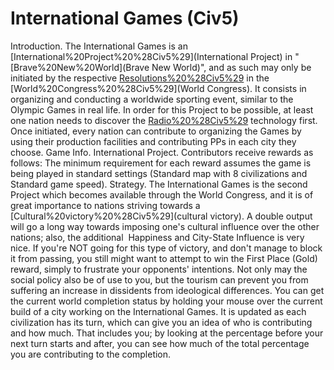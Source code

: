 # International Games (Civ5)

Introduction.
The International Games is an [International%20Project%20%28Civ5%29](International Project) in "[Brave%20New%20World](Brave New World)", and as such may only be initiated by the respective [Resolutions%20%28Civ5%29](Resolution) in the [World%20Congress%20%28Civ5%29](World Congress). It consists in organizing and conducting a worldwide sporting event, similar to the Olympic Games in real life. In order for this Project to be possible, at least one nation needs to discover the [Radio%20%28Civ5%29](Radio) technology first. Once initiated, every nation can contribute to organizing the Games by using their production facilities and contributing PPs in each city they choose.
Game Info.
International Project. Contributors receive rewards as follows:
The minimum requirement for each reward assumes the game is being played in standard settings (Standard map with 8 civilizations and Standard game speed).
Strategy.
The International Games is the second Project which becomes available through the World Congress, and it is of great importance to nations striving towards a [Cultural%20victory%20%28Civ5%29](cultural victory). A double output will go a long way towards imposing one's cultural influence over the other nations; also, the additional  Happiness and City-State Influence is very nice.
If you're NOT going for this type of victory, and don't manage to block it from passing, you still might want to attempt to win the First Place (Gold) reward, simply to frustrate your opponents' intentions. Not only may the social policy also be of use to you, but the tourism can prevent you from suffering an increase in dissidents from ideological differences.
You can get the current world completion status by holding your mouse over the current build of a city working on the International Games. It is updated as each civilization has its turn, which can give you an idea of who is contributing and how much. That includes you; by looking at the percentage before your next turn starts and after, you can see how much of the total percentage you are contributing to the completion.